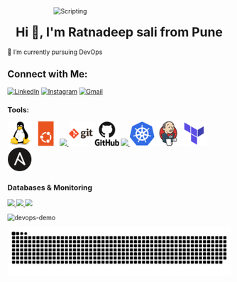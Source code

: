  <img align="right" alt="Scripting" width="400" src="https://cdn.dribbble.com/userupload/7725640/file/original-a2b82ab8779ece4c49df3672f7753ccb.gif">

<h1 align="center">Hi 👋, I'm Ratnadeep sali from Pune</h1>
  <p>🌱  I’m currently pursuing DevOps

## Connect with Me:

[![LinkedIn](https://img.shields.io/badge/LinkedIn-0A66C2?style=for-the-badge&logo=linkedin&logoColor=white)](https://www.linkedin.com/in/ratnadeep-sali-59104a30a/)
[![Instagram](https://img.shields.io/badge/Instagram-E4405F?style=for-the-badge&logo=instagram&logoColor=white)](https://www.instagram.com/ratandeepsali_0512/)
[![Gmail](https://img.shields.io/badge/Gmail-D14836?style=for-the-badge&logo=gmail&logoColor=white)](https://mail.google.com/mail/?view=cm&fs=1&to=ratnadeepsali@gmail.com&su=Subject&body=MessageBody)
</details>

### Tools:
 <img src="https://github.com/devicons/devicon/blob/master/icons/linux/linux-original.svg" title="Linux" alt="Linux" width="55" height="55"/> <img src="https://github.com/devicons/devicon/blob/master/icons/ubuntu/ubuntu-original.svg" title="Ubuntu" alt="Ubuntu" width="55" height="55"/> 
 <a href="https://aws.amazon.com/" target="_blank" >
    <img src="https://raw.githubusercontent.com/itsksaurabh/itsksaurabh/master/assets/aws.gif"  height="75" />
  </a>  <img src="https://github.com/devicons/devicon/blob/master/icons/git/git-original-wordmark.svg" title="Git" alt="Git" width="55" height="55"/> <img src="https://github.com/devicons/devicon/blob/master/icons/github/github-original-wordmark.svg" title="Github" alt="Github" width="55" height="55"/>   <a href="https://www.docker.com/" target="_blank" >
    <img src="https://raw.githubusercontent.com/itsksaurabh/itsksaurabh/master/assets/docker.gif"  height="80" />
  </a> <img src="https://raw.githubusercontent.com/devicons/devicon/master/icons/kubernetes/kubernetes-original.svg" alt="Kubernetes" title="Kubernetes" width="55" height="55" /> <img src="https://github.com/devicons/devicon/blob/master/icons/jenkins/jenkins-original.svg" title="Jenkins" alt="Jenkins" width="55" height="55"/> <img src="https://github.com/devicons/devicon/blob/master/icons/terraform/terraform-original.svg" title="Terraform" alt="Terraform" width="55" height="55"/>    <img src="https://github.com/devicons/devicon/blob/master/icons/ansible/ansible-original.svg" title="Ansible" alt="Ansible" width="55" height="55"/> </p>

  ### Databases & Monitoring
  <p>
  <a href="https://prometheus.io/" target="_blank" >
    <img src="https://raw.githubusercontent.com/itsksaurabh/itsksaurabh/master/assets/prometheus.gif" height="65" />
  </a>
 <a href="https://www.postgresql.org" target="_blank" >
    <img src="https://www.postgresql.org/media/img/about/press/elephant.png" height="60" />
  </a>
  </a>
    <a href="https://www.mongodb.com/" target="_blank" >
    <img src="https://www.logolynx.com/images/logolynx/cf/cf72126a3551b816d617a06ffb01388b.png" height="60" />
  </a>
  </p>

![devops-demo](https://github.com/user-attachments/assets/772a360f-1235-4bb9-a40e-bae6e144c1fe)




<picture>
  <source
    media="(prefers-color-scheme: dark)"
    srcset="https://raw.githubusercontent.com/platane/snk/output/github-contribution-grid-snake-dark.svg"
  />
  <source
    media="(prefers-color-scheme: light)"
    srcset="https://raw.githubusercontent.com/platane/snk/output/github-contribution-grid-snake.svg"
  />
  <img
    alt="github contribution grid snake animation"
    src="https://raw.githubusercontent.com/platane/snk/output/github-contribution-grid-snake.svg"
  />
</picture>




  


<!---
ratnadeep-06/ratnadeep-06 is a ✨ special ✨ repository because its `README.md` (this file) appears on your GitHub profile.
You can click the Preview link to take a look at your changes.
--->
